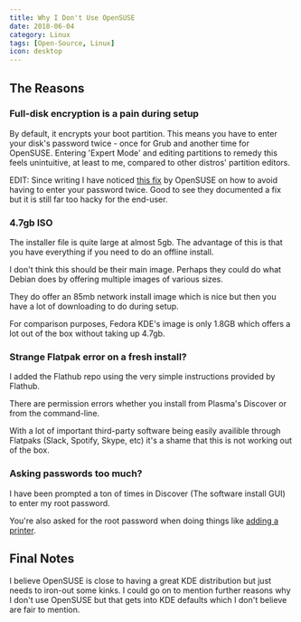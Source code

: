 ```yaml
---
title: Why I Don't Use OpenSUSE
date: 2018-06-04
category: Linux
tags: [Open-Source, Linux]
icon: desktop
---
```


## The Reasons

### Full-disk encryption is a pain during setup

By default, it encrypts your boot partition. This means you have to enter your disk's password twice - once for Grub and another time for OpenSUSE. Entering 'Expert Mode' and editing partitions to remedy this feels unintuitive, at least to me, compared to other distros' partition editors.

EDIT: Since writing I have noticed [this fix](https://en.opensuse.org/SDB:Encrypted_root_file_system) by OpenSUSE on how to avoid having to enter your password twice. Good to see they documented a fix but it is still far too hacky for the end-user.

### 4.7gb ISO

The installer file is quite large at almost 5gb. The advantage of this is that you have everything if you need to do an offline install.

I don't think this should be their main image. Perhaps they could do what Debian does by offering multiple images of various sizes.

They do offer an 85mb network install image which is nice but then you have a lot of downloading to do during setup.

For comparison purposes, Fedora KDE's image is only 1.8GB which offers a lot out of the box without taking up 4.7gb.

### Strange Flatpak error on a fresh install?

I added the Flathub repo using the very simple instructions provided by Flathub.

There are permission errors whether you install from Plasma's Discover or from the command-line.

With a lot of important third-party software being easily availible through Flatpaks (Slack, Spotify, Skype, etc) it's a shame that this is not working out of the box.

### Asking passwords too much?

I have been prompted a ton of times in Discover (The software install GUI) to enter my root password.

You're also asked for the root password when doing things like [adding a printer](https://www.reddit.com/r/openSUSE/comments/8dctyp/rant_mode_are_we_still_requiring_root_passwords/).

## Final Notes

I believe OpenSUSE is close to having a great KDE distribution but just needs to iron-out some kinks. I could go on to mention further reasons why I don't use OpenSUSE but that gets into KDE defaults which I don't believe are fair to mention.

